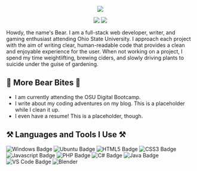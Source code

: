 <p align="center">
<img src="https://raw.githubusercontent.com/brickdwarf/brickdwarf/main/bear-logo.svg">
</p>

<p align="center">
<a href="mailto:thebrickdwarf@gmail.com"><img src="https://img.shields.io/badge/Gmail-D14836?style=for-the-badge&logo=gmail&logoColor=white" /></a>   <a href="https://www.linkedin.com/in/bear-evans-48872a20a/"><img src="https://img.shields.io/badge/LinkedIn-0077B5?style=for-the-badge&logo=linkedin&logoColor=white" /></a>
</p>

Howdy, the name's Bear. I am a full-stack web developer, writer, and gaming enthusiast attending Ohio State University. I approach each project with the aim of writing clear, human-readable code that provides a clean and enjoyable experience for the user. When not working on a project, I spend my time weightlifting, brewing ciders, and slowly driving plants to suicide under the guise of gardening.

## 🐻 More Bear Bites 🐻
* I am currently attending the OSU Digital Bootcamp.
* I write about my coding adventures on my blog. This is a placeholder while I clean it up.
* I even have a resume! This is a placeholder, though.

## ⚒️ Languages and Tools I Use ⚒️
![Windows Badge](https://img.shields.io/static/v1?label=OS&message=Windows&color=blue&logo=windows) 
![Ubuntu Badge](https://img.shields.io/static/v1?label=OS&message=Ubuntu&color=orange&logo=ubuntu)
![HTML5 Badge](https://img.shields.io/static/v1?label=Code&message=HTML5&color=orange&logo=html5) 
![CSS3 Badge](https://img.shields.io/static/v1?label=Code&message=CSS3&color=blue&logo=css3) 
![Javascript Badge](https://img.shields.io/static/v1?label=Code&message=Javascript&color=yellow&logo=javascript) 
![PHP Badge](https://img.shields.io/static/v1?label=Code&message=PHP&color=red&logo=php)
![C# Badge](https://img.shields.io/static/v1?label=Code&message=C%23&color=purple&logo=c-sharp)
![Java Badge](https://img.shields.io/static/v1?label=Code&message=Java&color=orange&logo=java)
![VS Code Badge](https://img.shields.io/badge/Editor-Visual_Studio_Code-blue?logo=visual-studio-code)
![Blender](https://img.shields.io/static/v1?label=Tool&message=Blender&color=orange&logo=blender)
